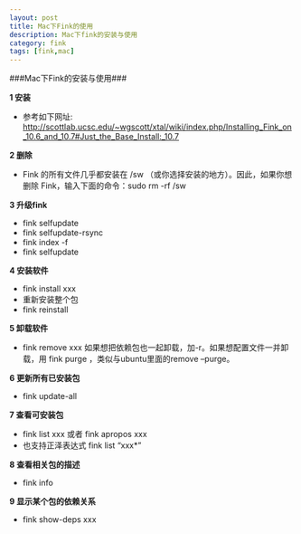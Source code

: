 ```yaml
---
layout: post
title: Mac下Fink的使用
description: Mac下fink的安装与使用
category: fink
tags: [fink,mac]
---
```

###Mac下Fink的安装与使用###

__1 安装__

* 参考如下网址: http://scottlab.ucsc.edu/~wgscott/xtal/wiki/index.php/Installing_Fink_on_10.6_and_10.7#Just_the_Base_Install:_10.7

__2 删除__

* Fink 的所有文件几乎都安装在 /sw （或你选择安装的地方）。因此，如果你想删除 Fink，输入下面的命令：sudo rm -rf /sw

__3 升级fink__

* fink selfupdate
* fink selfupdate-rsync
* fink index -f
* fink selfupdate

__4 安装软件__

* fink install xxx
* 重新安装整个包
* fink reinstall

__5 卸载软件__

* fink remove xxx  如果想把依赖包也一起卸载，加-r。如果想配置文件一并卸载，用
   fink purge ，类似与ubuntu里面的remove –purge。
   
__6 更新所有已安装包__

* fink update-all

__7 查看可安装包__

* fink list xxx 或者 fink apropos xxx
* 也支持正泽表达式 fink list “xxx*”

__8 查看相关包的描述__

* fink info

__9 显示某个包的依赖关系__

* fink show-deps xxx


